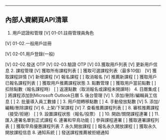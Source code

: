 --- 
## 內部人資網頁API清單
1. 用戶認證和管理
[V] 01-01.註冊管理員角色

[V] 01-02.一般用戶註冊

[V] 02-01.用戶登錄(一般)

[V] 02-02.發送 OTP
[V] 02-03.驗證 OTP
[V] 03.獲取用戶列表
[V] 更新用戶信息
2. 課程管理
[V] 獲取所有課程列表
[ ] 獲取可選課程列表（最多10個）
[V] 獲取課程詳情
[V] 新增課程
[V] 報名課程
[ ] 取消報名
[V] 推薦新課程
[ ] 獲取用戶已報名課程列表
[ ] 獲取用戶推薦課程狀態
3. 點數管理
[ ] 獲取用戶當前點數
[ ] 扣除點數（報名課程時）
[ ] 返還點數（取消報名或課程未開課時）
4. 日曆集成
[ ] 將課程添加到Microsoft Outlook日曆
5. 後台管理
[V] 1. 添加/刪除/編輯員工信息
[ ] 2. 批量導入員工數據
[ ] 3. 用戶間轉移點數
[ ] 4. 手動發放點數
[V] 5. 添加/編輯/刪除課程
[V] 6. 上架/下架課程
[V] 7. 查看推薦課程列表
[ ] 8. 審核推薦課程（接受/拒絕）
[ ] 9. 設置課程狀態（報名/投票）
[ ] 10. 開啟/關閉課程連署
[ ] 11. 匯入連署名單到正式課程
6. 連署和早鳥功能
[ ] 參與課程連署
[ ] 獲取連署課程列表
[ ] 獲取早鳥優惠課程列表
7. 永久開放課程
[ ] 報名永久開放課程
[ ] 獲取永久開放課程信息
8. 通知系統
[ ] 發送課程推薦被拒絕通知